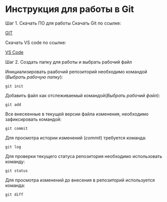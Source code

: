 # Инструкция для работы в Git #

Шаг 1. Скачать ПО для работы 
Скачать Git по ссылке:

[GIT](https://git-scm.com/downloads)

Скачать VS code по ссылке:

[VS Code](https://code.visualstudio.com/)

Шаг 2. Создать папку для работы и выбрать рабочий файл

Инициализировать раабочий репозиторий необходимо командой (*Выбрать рабочую папку*):

```git init```

Добавить файл как отслеживаемый командой(*Выбрать рабочий файл*):

```git add```

Все внесеенные в текущей версии файла изменения, необходимо зафиксировать командой:

```git commit```

Для просмотра истории изменений (*commit*) требуется команда:

```git log```

Для проверки текущего статуса репозитория необходимо использовать команду:

```git status```

Для просмотра изменений до внесения в репозиторий используется команда:

```git diff```

